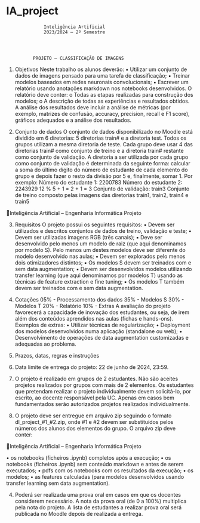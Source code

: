 # IA_project


                  Inteligência Artificial
                  2023/2024 – 2º Semestre




              PROJETO – CLASSIFICAÇÃO DE IMAGENS




1. Objetivos
Neste trabalho os alunos deverão:
   ▪   Utilizar um conjunto de dados de imagens pensado para uma tarefa de classificação;
   ▪   Treinar modelos baseados em redes neuronais convolucionais;
   ▪   Escrever um relatório usando anotações markdown nos notebooks desenvolvidos. O
       relatório deve conter:
           o Todas as etapas realizadas para construção dos modelos;
           o A descrição de todas as experiências e resultados obtidos. A análise dos
                resultados deve incluir a análise de métricas (por exemplo, matrizes de confusão,
                accuracy, precision, recall e F1 score), gráficos adequados e a análise dos
                resultados.


2. Conjunto de dados
O conjunto de dados disponibilizado no Moodle está dividido em 6 diretorias: 5 diretorias train#
e a diretoria test. Todos os grupos utilizam a mesma diretoria de teste. Cada grupo deve usar 4
das diretorias train# como conjunto de treino e a diretoria train# restante como conjunto de
validação. A diretoria a ser utilizada por cada grupo como conjunto de validação é determinada
da seguinte forma: calcular a soma do último dígito do número de estudante de cada elemento
do grupo e depois fazer o resto da divisão por 5 e, finalmente, somar 1. Por exemplo:
Número do estudante 1: 2200783
Número do estudante 2: 2243929
12 % 5 + 1 = 2 + 1 = 3
Conjunto de validação: train3
Conjunto de treino composto pelas imagens das diretorias train1, train2, train4 e train5




                                                                                                              
Inteligência Artificial – Engenharia Informática                                           Projeto



3. Requisitos
O projeto possui os seguintes requisitos:
    ▪    Devem ser utilizados e descritos conjuntos de dados de treino, validação e teste;
    ▪    Devem ser utilizadas imagens RGB (três canais);
    ▪    Deve ser desenvolvido pelo menos um modelo de raiz (que aqui denominamos por
         modelo S). Pelo menos um destes modelos deve ser diferente do modelo desenvolvido
         nas aulas;
    ▪    Devem ser explorados pelo menos dois otimizadores distintos;
    ▪    Os modelos S devem ser treinados com e sem data augmentation;
    ▪    Devem ser desenvolvidos modelos utilizando transfer learning (que aqui denominamos
         por modelos T) usando as técnicas de feature extraction e fine tuning;
    ▪    Os modelos T também devem ser treinados com e sem data augmentation.


4. Cotações
    05% - Processamento dos dados
    35% - Modelos S
    30% - Modelos T
    20% - Relatório
    10% - Extras
A avaliação do projeto favorecerá a capacidade de inovação dos estudantes, ou seja, de irem
além dos conteúdos aprendidos nas aulas (fichas e hands-ons).
    Exemplos de extras:
     • Utilizar técnicas de regularização;
     •    Deployment dos modelos desenvolvidos numa aplicação (standalone ou web);
     •    Desenvolvimento de operações de data augmentation customizadas e adequadas ao
          problema.


5. Prazos, datas, regras e instruções
1. Data limite de entrega do projeto: 22 de junho de 2024, 23:59.
2. O projeto é realizado em grupos de 2 estudantes. Não são aceites projetos realizados por
   grupos com mais de 2 elementos. Os estudantes que pretendam realizar o projeto
   individualmente devem solicitá-lo, por escrito, ao docente responsável pela UC. Apenas em
   casos bem fundamentados serão autorizados projetos realizados individualmente.
3. O projeto deve ser entregue em arquivo zip seguindo o formato dl_project_#1_#2.zip, onde
   #1 e #2 devem ser substituídos pelos números dos alunos dos elementos do grupo. O arquivo
   zip deve conter:

                                                                                     
Inteligência Artificial – Engenharia Informática                                          Projeto



   •    os notebooks (ficheiros .ipynb) completos após a execução;
   •    os notebooks (ficheiros .ipynb) sem conteúdo markdown e antes de serem executados;
   •    pdfs com os notebooks com os resultados da execução;
   •    os modelos;
   •    as features calculadas (para modelos desenvolvidos usando transfer learning sem data
        augmentation).

4. Poderá ser realizada uma prova oral em casos em que os docentes considerem necessário. A
   nota da prova oral (de 0 a 100%) multiplica pela nota do projeto. A lista de estudantes a
   realizar prova oral será publicada no Moodle depois de realizada a entrega.




                                                                                    

